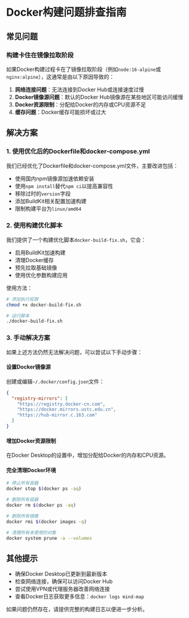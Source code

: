 # Docker构建问题排查指南

## 常见问题

### 构建卡住在镜像拉取阶段

如果Docker构建过程卡在了镜像拉取阶段（例如`node:16-alpine`或`nginx:alpine`），这通常是由以下原因导致的：

1. **网络连接问题**：无法连接到Docker Hub或连接速度过慢
2. **Docker镜像源问题**：默认的Docker Hub镜像源在某些地区可能访问缓慢
3. **Docker资源限制**：分配给Docker的内存或CPU资源不足
4. **缓存问题**：Docker缓存可能损坏或过大

## 解决方案

### 1. 使用优化后的Dockerfile和docker-compose.yml

我们已经优化了Dockerfile和docker-compose.yml文件，主要改进包括：

- 使用国内npm镜像源加速依赖安装
- 使用`npm install`替代`npm ci`以提高兼容性
- 移除过时的`version`字段
- 添加BuildKit相关配置加速构建
- 限制构建平台为`linux/amd64`

### 2. 使用构建优化脚本

我们提供了一个构建优化脚本`docker-build-fix.sh`，它会：

- 启用BuildKit加速构建
- 清理Docker缓存
- 预先拉取基础镜像
- 使用优化参数构建应用

使用方法：

```bash
# 添加执行权限
chmod +x docker-build-fix.sh

# 运行脚本
./docker-build-fix.sh
```

### 3. 手动解决方案

如果上述方法仍然无法解决问题，可以尝试以下手动步骤：

#### 设置Docker镜像源

创建或编辑`~/.docker/config.json`文件：

```json
{
  "registry-mirrors": [
    "https://registry.docker-cn.com",
    "https://docker.mirrors.ustc.edu.cn",
    "https://hub-mirror.c.163.com"
  ]
}
```

#### 增加Docker资源限制

在Docker Desktop的设置中，增加分配给Docker的内存和CPU资源。

#### 完全清理Docker环境

```bash
# 停止所有容器
docker stop $(docker ps -aq)

# 删除所有容器
docker rm $(docker ps -aq)

# 删除所有镜像
docker rmi $(docker images -q)

# 清理所有未使用的对象
docker system prune -a --volumes
```

## 其他提示

- 确保Docker Desktop已更新到最新版本
- 检查网络连接，确保可以访问Docker Hub
- 尝试使用VPN或代理服务器改善网络连接
- 查看Docker日志获取更多信息：`docker logs mind-map`

如果问题仍然存在，请提供完整的构建日志以便进一步分析。